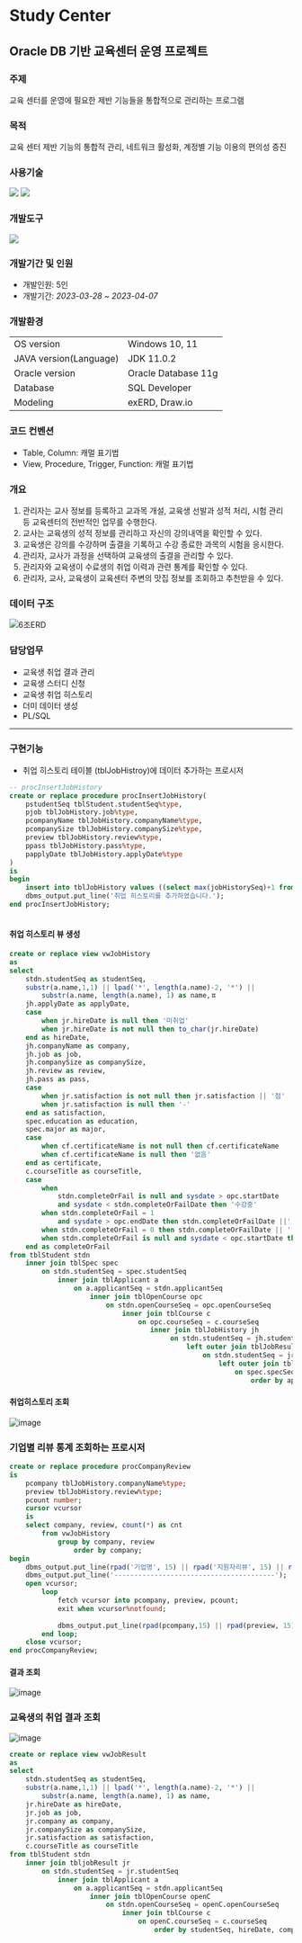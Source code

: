 # Study Center
## Oracle DB 기반 교육센터 운영 프로젝트
### 주제
교육 센터를 운영에 필요한 제반 기능들을 통합적으로 관리하는 프로그램 

### 목적
교육 센터 제반 기능의 통합적 관리, 네트워크 활성화, 계정별 기능 이용의 편의성 증진


### 사용기술
<img src="https://img.shields.io/badge/Java-007396?style=flat&logo=Java&logoColor=white" />   <img src="https://img.shields.io/badge/Oracle-F80000?style=flat&logo=oracle&logoColor=white"/>

### 개발도구
<img src="https://img.shields.io/badge/Eclipse IDE-2C2255?style=flat&logo=eclipseide&logoColor=white"/> 


### 개발기간 및 인원
- 개발인원: 5인
- 개발기간: *2023-03-28 ~ 2023-04-07*

### 개발환경
<table>
  <tr>
    <td>OS version</td>
    <td>Windows 10, 11</td>
  </tr>
  <tr>
    <td>JAVA version(Language)</td>
    <td>JDK 11.0.2</td>
  </tr>
  <tr>
    <td>Oracle version</td>
    <td> Oracle Database 11g</td>
  </tr>
  <tr>
      <td>Database</td>
      <td>SQL Developer</td>
  </tr>
    <tr>
      <td>Modeling</td>
      <td>exERD, Draw.io</td>
  </tr>
</table>

### 코드 컨벤션
- Table, Column: 캐멀 표기법
- View, Procedure, Trigger, Function: 캐멀 표기법

### 개요
1. 관리자는 교사 정보를 등록하고 교과목 개설, 교육생 선발과 성적 처리, 시험 관리 등
교육센터의 전반적인 업무를 수행한다.
2. 교사는 교육생의 성적 정보를 관리하고 자신의 강의내역을 확인할 수 있다.
3. 교육생은 강의를 수강하며 출결을 기록하고 수강 종료한 과목의 시험을 응시한다.
4. 관리자, 교사가 과정을 선택하여 교육생의 출결을 관리할 수 있다.
5. 관리자와 교육생이 수료생의 취업 이력과 관련 통계를 확인할 수 있다.
6. 관리자, 교사, 교육생이 교육센터 주변의 맛집 정보를 조회하고 추천받을 수 있다.

### 데이터 구조
![6조ERD](https://github.com/0hsoyeop/Neulbom/assets/131536077/88821775-f907-4be4-bb71-3d9cab8eb582)

### 담당업무
- 교육생 취업 결과 관리
- 교육생 스터디 신청
- 교육생 취업 히스토리
- 더미 데이터 생성
- PL/SQL

---
### 구현기능
- 취업 히스토리 테이블 (tblJobHistroy)에 데이터 추가하는 프로시저
```sql
-- procInsertJobHistory
create or replace procedure procInsertJobHistory(
	pstudentSeq tblStudent.studentSeq%type,
	pjob tblJobHistory.job%type,
	pcompanyName tblJobHistory.companyName%type,
	pcompanySize tblJobHistory.companySize%type,
	preview tblJobHistory.review%type,
	ppass tblJobHistory.pass%type,
	papplyDate tblJobHistory.applyDate%type
)
is
begin
	insert into tblJobHistory values ((select max(jobHistorySeq)+1 from tblJobHistory), pstudentSeq, pjob, pcompanyName, pcompanySize, preview, ppass, papplyDate);
	dbms_output.put_line('취업 히스토리를 추가하였습니다.');
end procInsertJobHistory;
 
```

#### 취업 히스토리 뷰 생성
```sql
create or replace view vwJobHistory
as
select
	stdn.studentSeq as studentSeq,
	substr(a.name,1,1) || lpad('*', length(a.name)-2, '*') ||
    	substr(a.name, length(a.name), 1) as name,ㅍ
	jh.applyDate as applyDate,
	case                                                                                                                                                                                                                                                                                                                                        
    	when jr.hireDate is null then '미취업'
    	when jr.hireDate is not null then to_char(jr.hireDate)
	end as hireDate,
	jh.companyName as company,
	jh.job as job,
	jh.companySize as companySize,
	jh.review as review,
	jh.pass as pass,
	case
    	when jr.satisfaction is not null then jr.satisfaction || '점'
    	when jr.satisfaction is null then '-'
	end as satisfaction,
	spec.education as education,
	spec.major as major,
	case
    	when cf.certificateName is not null then cf.certificateName
    	when cf.certificateName is null then '없음'
	end as certificate,
	c.courseTitle as courseTitle,
	case
    	when
        	stdn.completeOrFail is null and sysdate > opc.startDate
        	and sysdate < stdn.completeOrFailDate then '수강중'
    	when stdn.completeOrFail = 1
        	and sysdate > opc.endDate then stdn.completeOrFailDate ||' (수료)'
    	when stdn.completeOrFail = 0 then stdn.completeOrFailDate || ' (중도탈락)'
    	when stdn.completeOrFail is null and sysdate < opc.startDate then '개강전'
	end as completeOrFail
from tblStudent stdn
	inner join tblSpec spec
    	on stdn.studentSeq = spec.studentSeq
        	inner join tblApplicant a
            	on a.applicantSeq = stdn.applicantSeq
                	inner join tblOpenCourse opc
                    	on stdn.openCourseSeq = opc.openCourseSeq
                        	inner join tblCourse c
                            	on opc.courseSeq = c.courseSeq
         	                       inner join tblJobHistory jh
                                    	on stdn.studentSeq = jh.studentSeq
                                            left outer join tblJobResult jr
                                                on stdn.studentSeq = jr.studentSeq
                                                    left outer join tblCerificate cf
                                                        on spec.specSeq = cf.specSeq
                                                            order by applyDate, hireDate, studentSeq, completeOrFailDate;

```
#### 취업히스토리 조회
![image](https://github.com/0hsoyeop/Neulbom/assets/131536077/7dac04ea-7ab5-48e1-962d-009918a7cb27)

### 기업별 리뷰 통계 조회하는 프로시저
```sql
create or replace procedure procCompanyReview
is
	pcompany tblJobHistory.companyName%type;
	preview tblJobHistory.review%type;
	pcount number;
	cursor vcursor
	is
	select company, review, count(*) as cnt
    	from vwJobHistory
        	group by company, review
            	order by company;
begin
	dbms_output.put_line(rpad('기업명', 15) || rpad('지원자리뷰', 15) || rpad('리뷰수', 15));
	dbms_output.put_line('----------------------------------------');
	open vcursor;
    	loop
        	fetch vcursor into pcompany, preview, pcount;
        	exit when vcursor%notfound;
        	
            dbms_output.put_line(rpad(pcompany,15) || rpad(preview, 15) || rpad(pcount || '명',15));
    	end loop;
	close vcursor;
end procCompanyReview;

```
#### 결과 조회
![image](https://github.com/0hsoyeop/Neulbom/assets/131536077/cd03a303-f0d4-49f7-a736-26cfb3a2129b)

### 교육생의 취업 결과 조회
![image](https://github.com/0hsoyeop/Neulbom/assets/131536077/e8d23f33-73be-425c-9da3-f57956d6ba97)

```sql
create or replace view vwJobResult
as
select 
    stdn.studentSeq as studentSeq,
    substr(a.name,1,1) || lpad('*', length(a.name)-2, '*') ||
        substr(a.name, length(a.name), 1) as name,
    jr.hireDate as hireDate,
    jr.job as job,
    jr.company as company,
    jr.companySize as companySize,
    jr.satisfaction as satisfaction,
    c.courseTitle as courseTitle
from tblStudent stdn
    inner join tbljobResult jr
        on stdn.studentSeq = jr.studentSeq 
            inner join tblApplicant a
                on a.applicantSeq = stdn.applicantSeq
                    inner join tblOpenCourse openC
                        on stdn.openCourseSeq = openC.openCourseSeq
                            inner join tblCourse c
                                on openC.courseSeq = c.courseSeq
                                    order by studentSeq, hireDate, company;

```
